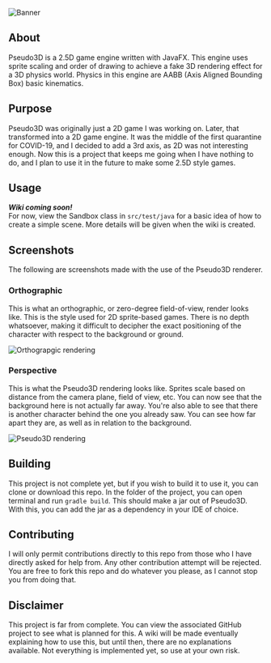 ![Banner](https://i.imgur.com/nV50KBy.png)

## About
Pseudo3D is a 2.5D game engine written with JavaFX. This engine uses sprite scaling and order of drawing to achieve a fake 3D rendering effect for a 3D physics world. Physics in this engine are AABB (Axis Aligned Bounding Box) basic kinematics.

## Purpose
Pseudo3D was originally just a 2D game I was working on. Later, that transformed into a 2D game engine. It was the middle of the first quarantine for COVID-19, and I decided to add a 3rd axis, as 2D was not interesting enough. Now this is a project that keeps me going when I have nothing to do, and I plan to use it in the future to make some 2.5D style games.

## Usage
***Wiki coming soon!***<br>
For now, view the Sandbox class in `src/test/java` for a basic idea of how to create a simple scene. More details will be given when the wiki is created.

## Screenshots
The following are screenshots made with the use of the Pseudo3D renderer.

### Orthographic
This is what an orthographic, or zero-degree field-of-view, render looks like. This is the style used for 2D sprite-based games. There is no depth whatsoever, making it difficult to decipher the exact positioning of the character with respect to the background or ground.

![Orthograpgic rendering](https://i.imgur.com/kc7ACC5.png)

### Perspective
This is what the Pseudo3D rendering looks like. Sprites scale based on distance from the camera plane, field of view, etc. You can now see that the background here is not actually far away. You're also able to see that there is another character behind the one you already saw. You can see how far apart they are, as well as in relation to the background.

![Pseudo3D rendering](https://i.imgur.com/0IgZZHx.png)

## Building
This project is not complete yet, but if you wish to build it to use it, you can clone or download this repo. In the folder of the project, you can open terminal and run `gradle build`. This should make a jar out of Pseudo3D. With this, you can add the jar as a dependency in your IDE of choice.

## Contributing
I will only permit contributions directly to this repo from those who I have directly asked for help from. Any other contribution attempt will be rejected. You are free to fork this repo and do whatever you please, as I cannot stop you from doing that.

## Disclaimer
This project is far from complete. You can view the associated GitHub project to see what is planned for this. A wiki will be made eventually explaining how to use this, but until then, there are no explanations available. Not everything is implemented yet, so use at your own risk.